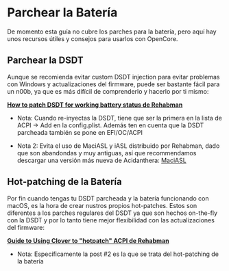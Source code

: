 # Parchear la Batería

De momento esta guía no cubre los parches para la batería, pero aquí hay unos recursos útiles y consejos para usarlos con OpenCore.

## Parchear la DSDT

Aunque se recomienda evitar custom DSDT injection para evitar problemas con Windows y actualizaciones del firmware, puede ser bastante fácil para un n00b, ya que es más difícil de comprenderlo y hacerlo por ti mismo:

**[How to patch DSDT for working battery status de Rehabman](https://www.tonymacx86.com/threads/guide-how-to-patch-dsdt-for-working-battery-status.116102/)**

* Nota: Cuando re-inyectas la DSDT, tiene que ser la primera en la lista de ACPI -> Add en la config.plist. Además ten en cuenta que la DSDT parcheada también se pone en EFI/OC/ACPI

* Nota 2: Evita el uso de MaciASL y iASL distribuido por Rehabman, dado que son abandondas y muy antiguas, así que recommendamos descargar una versión más nueva de Acidanthera: [MaciASL](https://github.com/acidanthera/MaciASL/releases)

## Hot-patching de la Batería

Por fin cuando tengas tu DSDT parcheada y la batería funcionando con macOS, es la hora de crear nustros propios hot-patches. Estos son diferentes a los parches regulares del DSDT ya que son hechos on-the-fly con la DSDT y por lo tanto tiene mejor flexibilidad con las actualizaciones del firmware:

**[Guide to Using Clover to "hotpatch" ACPI de Rehabman](https://www.tonymacx86.com/threads/guide-using-clover-to-hotpatch-acpi.200137/)**

* Nota: Específicamente la post #2 es la que se trata del hot-patching de la batería
